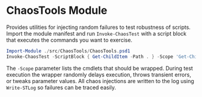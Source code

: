 # ChaosTools Module

Provides utilities for injecting random failures to test robustness of scripts.
Import the module manifest and run `Invoke-ChaosTest` with a script block that
executes the commands you want to exercise.

```powershell
Import-Module ./src/ChaosTools/ChaosTools.psd1
Invoke-ChaosTest -ScriptBlock { Get-ChildItem -Path . } -Scope 'Get-ChildItem'
```

The `-Scope` parameter lists the cmdlets that should be wrapped. During
test execution the wrapper randomly delays execution, throws transient
errors, or tweaks parameter values. All chaos injections are written to
the log using `Write-STLog` so failures can be traced easily.
